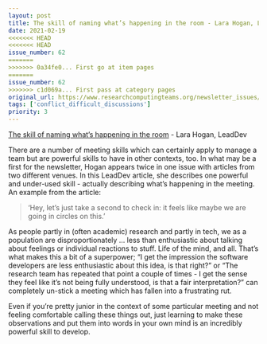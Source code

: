 ```yaml
---
layout: post
title: The skill of naming what’s happening in the room - Lara Hogan, LeadDev
date: 2021-02-19
<<<<<<< HEAD
<<<<<<< HEAD
issue_number: 62
=======
>>>>>>> 0a34fe0... First go at item pages
=======
issue_number: 62
>>>>>>> c1d069a... First pass at category pages
original_url: https://www.researchcomputingteams.org/newsletter_issues/0062
tags: ['conflict_difficult_discussions']
priority: 3
---
```


<!-- markdownlint-disable MD033 -->
<!-- markdownlint-disable MD041 -->
<!-- markdownlint-disable MD049 -->

[The skill of naming what’s happening in the room](https://leaddev.com/communication-relationships/skill-naming-whats-happening-room) - Lara Hogan, LeadDev

There are a number of meeting skills which can certainly apply to manage a team but are powerful skills to have in other contexts, too.  In what may be a first for the newsletter, Hogan appears twice in one issue with articles from two different venues.  In this LeadDev article, she describes one powerful and under-used skill - actually describing what’s happening in the meeting.  An example from the article:

> ‘Hey, let’s just take a second to check in: it feels like maybe we are going in circles on this.’

As people partly in (often academic) research and partly in tech, we as a population are disproportionately … less than enthusiastic about talking about feelings or individual reactions to stuff.  Life of the mind, and all.  That’s what makes this a bit of a superpower; “I get the impression the software developers are less enthusiastic about this idea, is that right?” or “The research team has repeated that point a couple of times - I get the sense they feel like it’s not being fully understood, is that a fair interpretation?” can completely un-stick a meeting which has fallen into a frustrating rut.

Even if you’re pretty junior in the context of some particular meeting and not feeling comfortable calling these things out, just learning to make these observations and put them into words in your own mind is an incredibly powerful skill to develop.